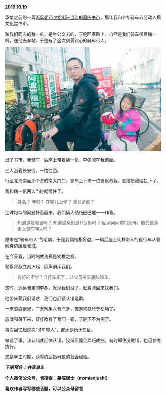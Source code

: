 
          
            
**2016.10.19**

承接之前的一篇[235.朝花夕拾45~当年的国庆书市](https://www.jianshu.com/p/32e6ae9b9d62)，那年我和李冬骑车去劳动人民文化宫书市。

和我们同去的魏一帆，是坐公交去的，于是回家路上，自然是我们骑车带着魏一帆，送他去车站，于是有了这次刻骨铭心的骑车带人。




![](img/51001-0234f82841b69eab.jpg)




出了书市，我骑车，后座上带着魏一帆，李冬骑在我前面。

三人沿着长安街，一路往西。

行至北海南面那个海的南大门口，警车上下来一位警察叔叔，直接把我给拦下了。

我和魏一帆两人当时就愣住了。
>姓名？
年龄？
在哪儿上学？
家长是谁？



连珠炮似的问题扑面而来，我们俩人结结巴巴地一一作答。
>知道这是哪里吗？
知道这条街是什么街吗？
回家问问你们父母，能在这条街上骑车带人吗？



原来是“骑车带人”的毛病，于是我俩指指旁边，一辆后座上同样带人的自行车从警察身边缓缓驶过。

在今天看，当时的做法真是幼稚之极。

警察叔叔立刻火起，厉声训斥我们。
>有好的不学？自行车扣了，让父母来交通队领车。



这时，远远骑走的李冬，发现我们没了，赶紧骑回来找我们。

他带头替我们请求，我们也赶紧认错道歉。

一来态度很好，二来聚集人有点多，警察叔叔终于松动了。

态度和蔼下来，好好教育了我们一顿，于是下不为例了。

每次回忆起这次“骑车带人”，都还是历历在目。

做错了事，该认错就赶快认错，狡辩反而会弄巧成拙，有时即使没做错，也可参考执行。

这是学生时期，获得的屈指可数的社会经验。


***下期预告：共享单车***


**个人微信公众号，请搜索：摹喵居士（momiaojushi）**

**喜欢作者写写哪些话题，可以公众号留言**

          
        